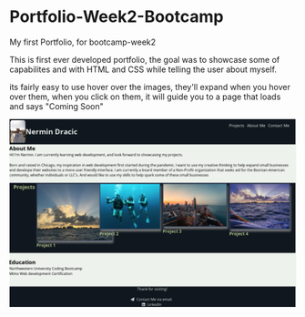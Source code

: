 # Portfolio-Week2-Bootcamp
My first Portfolio, for bootcamp-week2 

This is first ever developed portfolio, the goal was to showcase some of capabilites and with HTML and CSS while telling the user about myself. 

its fairly easy to use hover over the images, they'll expand when you hover over them, when you click on them, it will guide you to a page that loads and says "Coming Soon"

![Portfol](/Screen%20Shot%202022-06-21%20at%209.46.50%20PM.png?raw=true "ScreenShot")
